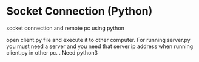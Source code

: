 # Socket Connection (Python)
socket connection and remote pc using python

open client.py file and execute it to other computer. For running server.py you must need a server and you need that server ip address when running client.py in other pc.
. Need python3 
